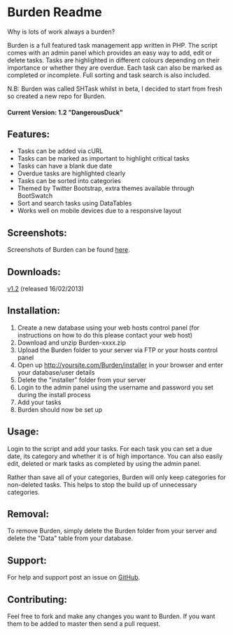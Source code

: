 Burden Readme
================

Why is lots of work always a burden?

Burden is a full featured task management app written in PHP. The script comes with an admin panel which provides an easy way to add, edit or delete tasks. Tasks are highlighted in different colours depending on their importance or whether they are overdue. Each task can also be marked as completed or incomplete. Full sorting and task search is also included.

N.B: Burden was called SHTask whilst in beta, I decided to start from fresh so created a new repo for Burden.

#### Current Version: 1.2 "DangerousDuck"

Features:
---------

* Tasks can be added via cURL
* Tasks can be marked as important to highlight critical tasks
* Tasks can have a blank due date
* Overdue tasks are highlighted clearly
* Tasks can be sorted into categories
* Themed by Twitter Bootstrap, extra themes available through BootSwatch
* Sort and search tasks using DataTables
* Works well on mobile devices due to a responsive layout

Screenshots:
------------

Screenshots of Burden can be found [here](http://imgur.com/a/mmqhA).

Downloads:
------------

[v1.2](http://sidhosting.co.uk/downloads/get.php?ref=github&id=burden&tag=1.2) (released 16/02/2013)

Installation:
-------------

1. Create a new database using your web hosts control panel (for instructions on how to do this please contact your web host)
2. Download and unzip Burden-xxxx.zip
3. Upload the Burden folder to your server via FTP or your hosts control panel
4. Open up http://yoursite.com/Burden/installer in your browser and enter your database/user details
5. Delete the "installer" folder from your server
6. Login to the admin panel using the username and password you set during the install process
7. Add your tasks
8. Burden should now be set up

Usage:
------

Login to the script and add your tasks. For each task you can set a due date, its category and whether it is of high importance. You can also easily edit, deleted or mark tasks as completed by using the admin panel.

Rather than save all of your categories, Burden will only keep categories for non-deleted tasks. This helps to stop the build up of unnecessary categories.

Removal:
--------

To remove Burden, simply delete the Burden folder from your server and delete the "Data" table from your database.

Support:
-------------

For help and support post an issue on [GitHub](https://github.com/joshf/Burden/issues).

Contributing:
-------------

Feel free to fork and make any changes you want to Burden. If you want them to be added to master then send a pull request.